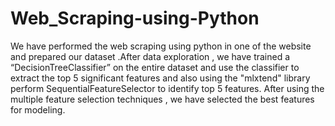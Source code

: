 # Web_Scraping-using-Python
We have performed the web scraping using python in one of the website and prepared our dataset .After data exploration , we have trained a “DecisionTreeClassifier” on the entire dataset  and use the classifier to extract the top 5 significant features and also using the  "mlxtend" library perform SequentialFeatureSelector to identify top 5 features.
After using the multiple feature selection techniques , we have selected the best features for modeling.
